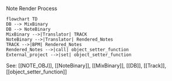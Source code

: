 Note Render Process

```mermaid
flowchart TD
DB --> MixBinary
DB --> NoteBinary
MixBinary -->|Translator| TRACK
NoteBinary -->|Translator| Rendered_Notes
TRACK -->|BPM| Rendered_Notes
Rendered_Notes -->|call| object_setter_function
External_project -->|set| object_setter_function
```



See: [[NOTE_OBJ]], [[NoteBinary]], [[MixBinary]], [[DB]], [[Track]], [[object_setter_function]]

